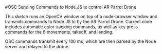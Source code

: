 #OSC Sending Commands to Node.JS to control AR Parrot Drone

This sketch runs an OpenCV window on top of a node-browser window and transmits commands to Node.JS to fly the AR Parrot Drone. Current code includes automatic color tracking commands, as well as key press commands for the 8 movements, takeoff, and landing.

OSC commands transmit every 100 ms, which are then parsed by the Node server and relayed to the drone.